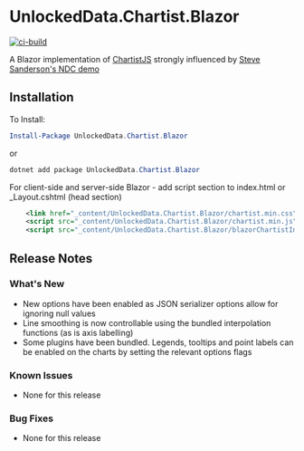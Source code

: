 # UnlockedData.Chartist.Blazor

[![ci-build](https://github.com/UnlockedData/UnlockedData.Chartist.Blazor/actions/workflows/ci-build.yml/badge.svg)](https://github.com/UnlockedData/UnlockedData.Chartist.Blazor/actions/workflows/ci-build.yml)

A Blazor implementation of [ChartistJS](https://github.com/gionkunz/chartist-js) strongly influenced by [Steve Sanderson's NDC demo](https://github.com/SteveSandersonMS/presentation-2020-01-NdcBlazorComponentLibraries) 

## Installation

To Install:

```ps1
Install-Package UnlockedData.Chartist.Blazor
```

or

```ps1
dotnet add package UnlockedData.Chartist.Blazor
```

For client-side and server-side Blazor - add script section to index.html or _Layout.cshtml (head section)

```xml
    <link href="_content/UnlockedData.Chartist.Blazor/chartist.min.css" rel="stylesheet" />
    <script src="_content/UnlockedData.Chartist.Blazor/chartist.min.js"></script>
    <script src="_content/UnlockedData.Chartist.Blazor/blazorChartistInterop.min.js"></script>
```

## Release Notes

### What's New

- New options have been enabled as JSON serializer options allow for ignoring null values
- Line smoothing is now controllable using the bundled interpolation functions (as is axis labelling) 
- Some plugins have been bundled. Legends, tooltips and point labels can be enabled on the charts by setting the relevant options flags


### Known Issues

- None for this release

### Bug Fixes

- None for this release
